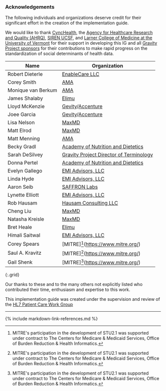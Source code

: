 ### Acknowledgements

The following individuals and organizations deserve credit for their significant effort in the creation of the implementation guide.

We would like to thank [CyncHealth](https://cynchealth.org/), the [Agency for Healthcare Research and Quality (AHRQ)](https://www.ahrq.gov/), [SIREN UCSF](https://sirenetwork.ucsf.edu/), and [Larner College of Medicine at the University of Vermont](http://www.med.uvm.edu/) for their support in developing this IG and all [Gravity Project sponsors](https://confluence.hl7.org/display/GRAV/Gravity+Project+Sponsors) for their contributions to make rapid progress on the standardization of social determinants of health data.

| **Name**           | **Organization**                                                                   |
| ------------------ | ---------------------------------------------------------------------------------- |
| Robert Dieterle    | [EnableCare LLC](http://www.enablecare.us/)                                        |
| Corey Smith        | [AMA](https://www.ama-assn.org/)                                                   |
| Monique van Berkum | [AMA ](https://www.ama-assn.org/)                                                  |
| James Shalaby      | [Elimu](https://www.elimu.io/)                                                     |
| Lloyd McKenzie     | [Gevity](https://www.gevityinc.com/)/[Accenture](https://www.accenture.com)        |
| Joee Garcia        | [Gevity](https://www.gevityinc.com/)/[Accenture](https://www.accenture.com)        |
| Lisa Nelson        | [MaxMD ](https://www.maxmddirect.com/)                                             |
| Matt Elrod         | [MaxMD](https://www.maxmddirect.com/)                                              |
| Matt Menning       | [AMA  ](https://www.ama-assn.org/)                                                 |
| Becky Gradl        | [Academy of Nutrition and Dietetics ](https://www.eatright.org/)                   |
| Sarah DeSilvey     | [Gravity Project Director of Terminology](https://confluence.hl7.org/display/GRAV/Project+Team) |
| Donna Pertel       | [Academy of Nutrition and Dietetics](https://www.eatright.org/)                    |
| Evelyn Gallego     | [EMI Advisors, LLC](https://www.emiadvisors.net/)                                  |
| Linda Hyde         | [EMI Advisors, LLC](https://www.emiadvisors.net/)                                  |
| Aaron Seib         | [SAFFRON Labs](https://newwave.io/saffron-labs/)                                   |
| Lynette Elliott    | [EMI Advisors, LLC](https://www.emiadvisors.net/)                                  |
| Rob Hausam         | [Hausam Consulting LLC](https://www.linkedin.com/in/robert-hausam-a273aa7/)        |
| Cheng Liu          | [MaxMD](https://www.maxmddirect.com/)                                              |
| Natasha Kreisle    | [MaxMD](https://www.maxmddirect.com/)                                              |
| Bret Heale         | [Elimu](https://www.elimu.io/)                                                     |
| Himali Saitwal     | [EMI Advisors, LLC](https://www.emiadvisors.net/)                                  |
| Corey Spears       | [MITRE][^1](https://www.mitre.org/)                                                |
| Saul A. Kravitz    | [MITRE][^1](https://www.mitre.org/)                                                |
| Gail Shenk         | [MITRE][^1](https://www.mitre.org/)                                                |
{:.grid}

Our thanks to these and to the many others not explicitly listed who contributed their time, enthusiasm and expertise to this work.

This implementation guide was created under the supervision and review of the [HL7 Patient Care Work Group](http://www.hl7.org/Special/committees/patientcare/index.cfm)

----------------------------------------------------------------------
[^1]: MITRE's participation in the development of STU2.1 was supported under contract to The Centers for Medicare & Medicaid Services, Office of Burden Reduction & Health Informatics.

{% include markdown-link-references.md %}
